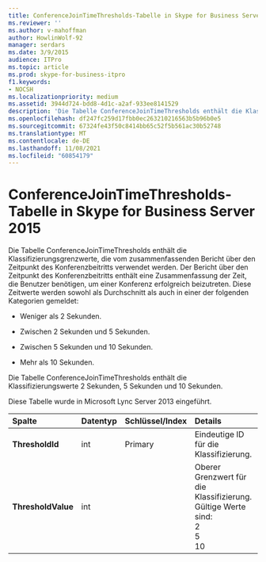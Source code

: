 ```yaml
---
title: ConferenceJoinTimeThresholds-Tabelle in Skype for Business Server 2015
ms.reviewer: ''
ms.author: v-mahoffman
author: HowlinWolf-92
manager: serdars
ms.date: 3/9/2015
audience: ITPro
ms.topic: article
ms.prod: skype-for-business-itpro
f1.keywords:
- NOCSH
ms.localizationpriority: medium
ms.assetid: 3944d724-bdd8-4d1c-a2af-933ee8141529
description: 'Die Tabelle ConferenceJoinTimeThresholds enthält die Klassifizierungsgrenzwerte, die vom zusammenfassenden Bericht über den Zeitpunkt des Konferenzbeitritts verwendet werden. Der Bericht über den Zeitpunkt des Konferenzbeitritts enthält eine Zusammenfassung der Zeit, die Benutzer benötigen, um einer Konferenz erfolgreich beizutreten. Diese Zeitwerte werden sowohl als Durchschnitt als auch in einer der folgenden Kategorien gemeldet:'
ms.openlocfilehash: df247fc259d17fbb0ec263210216563b5b96b0e5
ms.sourcegitcommit: 67324fe43f50c8414bb65c52f5b561ac30b52748
ms.translationtype: MT
ms.contentlocale: de-DE
ms.lasthandoff: 11/08/2021
ms.locfileid: "60854179"
---
```

# <a name="conferencejointimethresholds-table-in-skype-for-business-server-2015"></a>ConferenceJoinTimeThresholds-Tabelle in Skype for Business Server 2015
 
Die Tabelle ConferenceJoinTimeThresholds enthält die Klassifizierungsgrenzwerte, die vom zusammenfassenden Bericht über den Zeitpunkt des Konferenzbeitritts verwendet werden. Der Bericht über den Zeitpunkt des Konferenzbeitritts enthält eine Zusammenfassung der Zeit, die Benutzer benötigen, um einer Konferenz erfolgreich beizutreten. Diese Zeitwerte werden sowohl als Durchschnitt als auch in einer der folgenden Kategorien gemeldet:
  
- Weniger als 2 Sekunden.
    
- Zwischen 2 Sekunden und 5 Sekunden.
    
- Zwischen 5 Sekunden und 10 Sekunden.
    
- Mehr als 10 Sekunden.
    
Die Tabelle ConferenceJoinTimeThresholds enthält die Klassifizierungswerte 2 Sekunden, 5 Sekunden und 10 Sekunden.
  
Diese Tabelle wurde in Microsoft Lync Server 2013 eingeführt.
  
|**Spalte**|**Datentyp**|**Schlüssel/Index**|**Details**|
|:-----|:-----|:-----|:-----|
|**ThresholdId** <br/> |int  <br/> |Primary  <br/> |Eindeutige ID für die Klassifizierung.  <br/> |
|**ThresholdValue** <br/> |int  <br/> || Oberer Grenzwert für die Klassifizierung. Gültige Werte sind: <br/>  2 <br/>  5 <br/>  10 <br/> |
   

